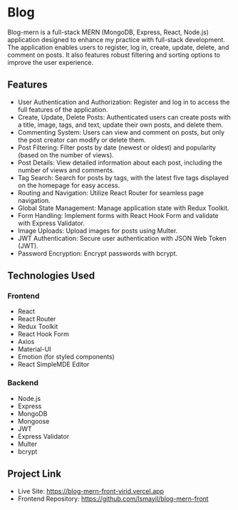 # Blog

Blog-mern is a full-stack MERN (MongoDB, Express, React, Node.js) application designed to enhance my practice with full-stack development. The application enables users to register, log in, create, update, delete, and comment on posts. It also features robust filtering and sorting options to improve the user experience.

## Features

- User Authentication and Authorization: Register and log in to access the full features of the application.
- Create, Update, Delete Posts: Authenticated users can create posts with a title, image, tags, and text, update their own posts, and delete them.
- Commenting System: Users can view and comment on posts, but only the post creator can modify or delete them.
- Post Filtering: Filter posts by date (newest or oldest) and popularity (based on the number of views).
- Post Details: View detailed information about each post, including the number of views and comments.
- Tag Search: Search for posts by tags, with the latest five tags displayed on the homepage for easy access.
- Routing and Navigation: Utilize React Router for seamless page navigation.
- Global State Management: Manage application state with Redux Toolkit.
- Form Handling: Implement forms with React Hook Form and validate with Express Validator.
- Image Uploads: Upload images for posts using Multer.
- JWT Authentication: Secure user authentication with JSON Web Token (JWT).
- Password Encryption: Encrypt passwords with bcrypt.

## Technologies Used

### Frontend
- React
- React Router
- Redux Toolkit
- React Hook Form
- Axios
- Material-UI
- Emotion (for styled components)
- React SimpleMDE Editor

### Backend
- Node.js
- Express
- MongoDB
- Mongoose
- JWT
- Express Validator
- Multer
- bcrypt

## Project Link
- Live Site: https://blog-mern-front-virid.vercel.app
- Frontend Repository: https://github.com/IsmayiI/blog-mern-front
